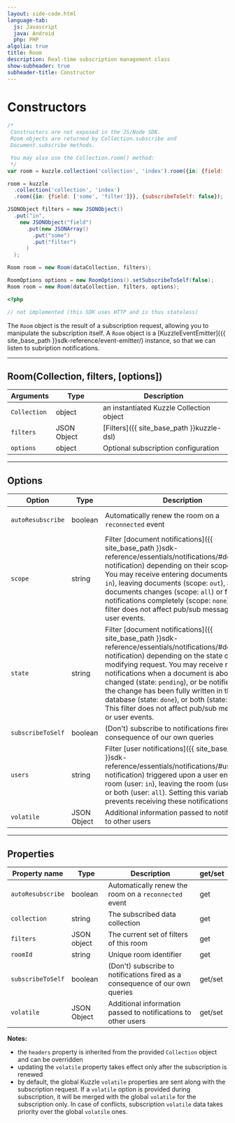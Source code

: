 ```yaml
---
layout: side-code.html
language-tab:
  js: Javascript
  java: Android
  php: PHP
algolia: true
title: Room
description: Real-time subscription management class
show-subheader: true
subheader-title: Constructor
---
```


# Constructors

```js
/*
 Constructors are not exposed in the JS/Node SDK.
 Room objects are returned by Collection.subscribe and
 Document.subscribe methods.

 You may also use the Collection.room() method:
 */
var room = kuzzle.collection('collection', 'index').room({in: {field: ['some', 'filter']}});

room = kuzzle
  .collection('collection', 'index')
  .room({in: {field: ['some', 'filter']}}, {subscribeToSelf: false});
```

```java
JSONObject filters = new JSONObject()
  .put("in",
    new JSONObject("field")
      .put(new JSONArray()
        .put("some")
        .put("filter")
      )
  );

Room room = new Room(dataCollection, filters);

RoomOptions options = new RoomOptions().setSubscribeToSelf(false);
Room room = new Room(dataCollection, filters, options);
```

```php
<?php

// not implemented (this SDK uses HTTP and is thus stateless)
```

The `Room` object is the result of a subscription request, allowing you to manipulate the subscription itself.
A `Room` object is a [KuzzleEventEmitter]({{ site_base_path }}sdk-reference/event-emitter/) instance, so that we can listen to subription notifications.


---

## Room(Collection, filters, [options])

| Arguments | Type | Description |
|---------------|---------|----------------------------------------|
| ``Collection`` | object | an instantiated Kuzzle Collection object |
| ``filters`` | JSON Object | [Filters]({{ site_base_path }}kuzzle-dsl) |
| ``options`` | object | Optional subscription configuration |

---

## Options

| Option | Type | Description | Default |
|--------|------|-------------|---------|
| ``autoResubscribe`` | boolean | Automatically renew the room on a ``reconnected`` event | global ``autoResubscribe`` kuzzle option |
| ``scope`` | string | Filter [document notifications]({{ site_base_path }}sdk-reference/essentials/notifications/#document-notification) depending on their scope status. You may receive entering documents (scope: ``in``), leaving documents (scope: ``out``), all documents changes (scope: ``all``) or filter these notifications completely (scope: ``none``). This filter does not affect pub/sub messages or user events. | ``all`` |
| ``state`` | string | Filter [document notifications]({{ site_base_path }}sdk-reference/essentials/notifications/#document-notification) depending on the state of the modifying request. You may receive real-time notifications when a document is about to be changed (state: ``pending``), or be notified when the change has been fully written in the database (state: ``done``), or both (state: ``all``). This filter does not affect pub/sub messages or user events. | ``done`` |
| ``subscribeToSelf`` | boolean | (Don't) subscribe to notifications fired as a consequence of our own queries | ``true`` |
| ``users`` | string | Filter [user notifications]({{ site_base_path }}sdk-reference/essentials/notifications/#user-notification) triggered upon a user entering the room (user: ``in``), leaving the room (user: ``out``), or both (user: ``all``). Setting this variable to ``none`` prevents receiving these notifications | ``none`` |
| ``volatile`` | JSON Object | Additional information passed to notifications to other users | ``null`` |

---

## Properties

| Property name | Type | Description | get/set |
|--------------|--------|-----------------------------------|---------|
| ``autoResubscribe`` | boolean | Automatically renew the room on a ``reconnected`` event | get |
| ``collection`` | string | The subscribed data collection | get |
| ``filters`` | JSON object | The current set of filters of this room | get |
| ``roomId`` | string | Unique room identifier | get |
| ``subscribeToSelf`` | boolean | (Don't) subscribe to notifications fired as a consequence of our own queries | get/set |
| ``volatile`` | JSON Object | Additional information passed to notifications to other users | get/set |

**Notes:**

* the ``headers`` property is inherited from the provided ``Collection`` object and can be overridden
* updating the ``volatile`` property takes effect only after the subscription is renewed
* by default, the global Kuzzle ``volatile`` properties are sent along with the subscription request. If a ``volatile`` option is provided during subscription, it will be merged with the global ``volatile`` for the subscription only. In case of conflicts, subscription ``volatile`` data takes priority over the global ``volatile`` ones.
